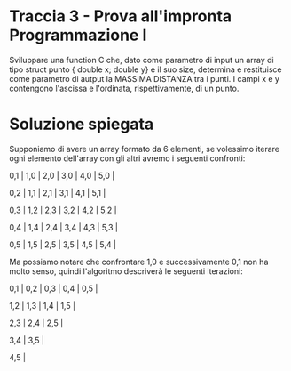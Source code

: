 # Traccia 3 - Prova all'impronta Programmazione I #

Sviluppare una function C che, dato come parametro di input un array di tipo struct punto { double x; double y} e il suo size, determina e restituisce come parametro di autput la MASSIMA DISTANZA tra i punti. I campi x e y contengono l'ascissa e l'ordinata, rispettivamente, di un punto.

# Soluzione spiegata #
Supponiamo di avere un array formato da 6 elementi, se volessimo iterare ogni elemento dell'array con gli altri avremo i seguenti confronti: 

0,1 | 1,0 | 2,0 | 3,0 | 4,0 | 5,0 |

0,2 | 1,1 | 2,1 | 3,1 | 4,1 | 5,1 |

0,3 | 1,2 | 2,3 | 3,2 | 4,2 | 5,2 |

0,4 | 1,4 | 2,4 | 3,4 | 4,3 | 5,3 |

0,5 | 1,5 | 2,5 | 3,5 | 4,5 | 5,4 |


Ma possiamo notare che confrontare 1,0 e successivamente 0,1 non ha molto senso, quindi l'algoritmo descriverà le seguenti iterazioni:

0,1 | 0,2 | 0,3 | 0,4 | 0,5 |

1,2 | 1,3 | 1,4 | 1,5 |

2,3 | 2,4 | 2,5 |

3,4 | 3,5 |

4,5 |


